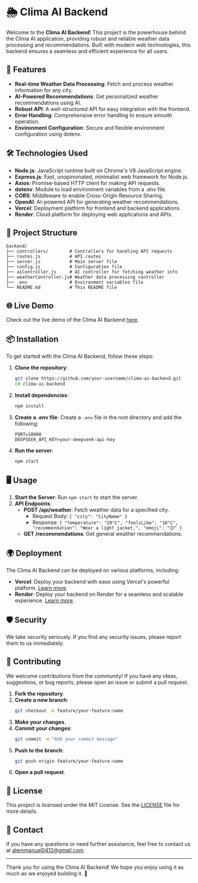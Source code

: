 # 🌦️ Clima AI Backend

Welcome to the **Clima AI Backend**! This project is the powerhouse behind the Clima AI application, providing robust and reliable weather data processing and recommendations. Built with modern web technologies, this backend ensures a seamless and efficient experience for all users.

## 🚀 Features

- **Real-time Weather Data Processing**: Fetch and process weather information for any city.
- **AI-Powered Recommendations**: Get personalized weather recommendations using AI.
- **Robust API**: A well-structured API for easy integration with the frontend.
- **Error Handling**: Comprehensive error handling to ensure smooth operation.
- **Environment Configuration**: Secure and flexible environment configuration using dotenv.

## 🛠️ Technologies Used

- **Node.js**: JavaScript runtime built on Chrome's V8 JavaScript engine.
- **Express.js**: Fast, unopinionated, minimalist web framework for Node.js.
- **Axios**: Promise-based HTTP client for making API requests.
- **dotenv**: Module to load environment variables from a .env file.
- **CORS**: Middleware to enable Cross-Origin Resource Sharing.
- **OpenAI**: AI-powered API for generating weather recommendations.
- **Vercel**: Deployment platform for frontend and backend applications.
- **Render**: Cloud platform for deploying web applications and APIs.

## 📂 Project Structure

```
backend/
├── controllers/        # Controllers for handling API requests
├── routes.js           # API routes
├── server.js           # Main server file
├── config.js           # Configuration file
├── aiController.js     # AI controller for fetching weather info
├── weatherController.js# Weather data processing controller
├── .env                # Environment variables file
└── README.md           # This README file
```

## 🌐 Live Demo

Check out the live demo of the Clima AI Backend [here](https://your-live-demo-link.com).

## 📦 Installation

To get started with the Clima AI Backend, follow these steps:

1. **Clone the repository**:
   ```bash
   git clone https://github.com/your-username/clima-ai-backend.git
   cd clima-ai-backend
   ```

2. **Install dependencies**:
   ```bash
   npm install
   ```

3. **Create a .env file**:
   Create a `.env` file in the root directory and add the following:
   ```env
   PORT=10000
   DEEPSEEK_API_KEY=your-deepseek-api-key
   ```

4. **Run the server**:
   ```bash
   npm start
   ```

## 🖥️ Usage

1. **Start the Server**: Run `npm start` to start the server.
2. **API Endpoints**:
   - **POST /api/weather**: Fetch weather data for a specified city.
     - Request Body: `{ "city": "CityName" }`
     - Response: `{ "temperature": "20°C", "feelsLike": "18°C", "recommendation": "Wear a light jacket.", "emoji": "😊" }`
   - **GET /recommendations**: Get general weather recommendations.


## 🌍 Deployment

The Clima AI Backend can be deployed on various platforms, including:

- **Vercel**: Deploy your backend with ease using Vercel's powerful platform. [Learn more](https://vercel.com).
- **Render**: Deploy your backend on Render for a seamless and scalable experience. [Learn more](https://render.com).

## 🛡️ Security

We take security seriously. If you find any security issues, please report them to us immediately.

## 🤝 Contributing

We welcome contributions from the community! If you have any ideas, suggestions, or bug reports, please open an issue or submit a pull request.

1. **Fork the repository**.
2. **Create a new branch**:
   ```bash
   git checkout -b feature/your-feature-name
   ```
3. **Make your changes**.
4. **Commit your changes**:
   ```bash
   git commit -m "Add your commit message"
   ```
5. **Push to the branch**:
   ```bash
   git push origin feature/your-feature-name
   ```
6. **Open a pull request**.

## 📄 License

This project is licensed under the MIT License. See the [LICENSE](../LICENSE) file for more details.

## 📧 Contact

If you have any questions or need further assistance, feel free to contact us at [alemmanuel0412@gmail.com](alemmanuel0412@gmail.com).

---

Thank you for using the Clima AI Backend! We hope you enjoy using it as much as we enjoyed building it. 🌟
